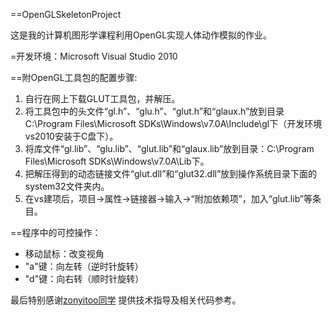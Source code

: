 ==OpenGLSkeletonProject

这是我的计算机图形学课程利用OpenGL实现人体动作模拟的作业。

=开发环境：Microsoft Visual Studio 2010


==附OpenGL工具包的配置步骤:
1. 自行在网上下载GLUT工具包，并解压。
2. 将工具包中的头文件“gl.h”、“glu.h”、“glut.h”和“glaux.h”放到目录C:\Program Files\Microsoft SDKs\Windows\v7.0A\Include\gl下（开发环境vs2010安装于C盘下）。
3. 将库文件“gl.lib”、“glu.lib”、“glut.lib”和“glaux.lib”放到目录：C:\Program Files\Microsoft SDKs\Windows\v7.0A\Lib下。
4. 把解压得到的动态链接文件“glut.dll”和“glut32.dll”放到操作系统目录下面的system32文件夹内。
5. 在vs建项后，项目->属性->链接器->输入->“附加依赖项”，加入“glut.lib”等条目。

==程序中的可控操作：
* 移动鼠标：改变视角
* "a"键：向左转（逆时针旋转）
* "d"键：向右转（顺时针旋转）


最后特别感谢[zonyitoo同学](https://github.com/zonyitoo) 提供技术指导及相关代码参考。
